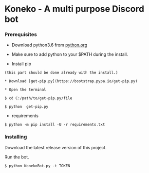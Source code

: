 # Koneko - A multi purpose Discord bot

### Prerequisites

- Download python3.6 from [python.org](https://www.python.org/downloads/windows/)

- Make sure to add python to your $PATH during the install.

- Install pip
```
(this part should be done already with the install.)

* Download [get-pip.py](https://bootstrap.pypa.io/get-pip.py)

* Open the terminal

$ cd C:/path/to/get-pip.py/file

$ python  get-pip.py
```

- requirements
```
$ python -m pip install -U -r requirements.txt
```

### Installing

Download the latest release version of this project. 

Run the bot.
```
$ python KonekoBot.py -t TOKEN
```
